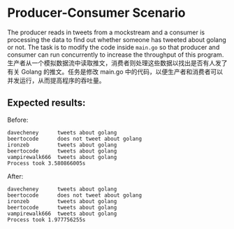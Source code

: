 # Producer-Consumer Scenario

The producer reads in tweets from a mockstream and a consumer is processing the data to find out whether someone has tweeted about golang or not. The task is to modify the code inside `main.go` so that producer and consumer can run concurrently to increase the throughput of this program.  
生产者从一个模拟数据流中读取推文，消费者则处理这些数据以找出是否有人发了有关 Golang 的推文。任务是修改 main.go 中的代码，以便生产者和消费者可以并发运行，从而提高程序的吞吐量。
## Expected results:
Before: 
```
davecheney      tweets about golang
beertocode      does not tweet about golang
ironzeb         tweets about golang
beertocode      tweets about golang
vampirewalk666  tweets about golang
Process took 3.580866005s
```

After:
```
davecheney      tweets about golang
beertocode      does not tweet about golang
ironzeb         tweets about golang
beertocode      tweets about golang
vampirewalk666  tweets about golang
Process took 1.977756255s
```
